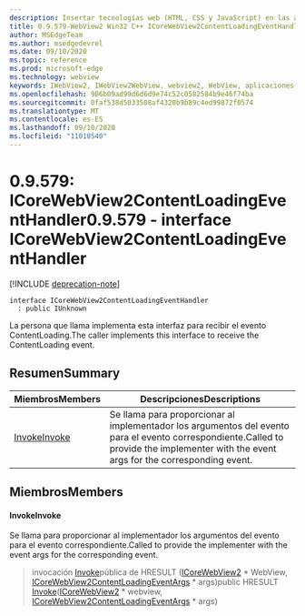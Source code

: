 ```yaml
---
description: Insertar tecnologías web (HTML, CSS y JavaScript) en las aplicaciones nativas con el control Microsoft Edge WebView2
title: 0.9.579-WebView2 Win32 C++ ICoreWebView2ContentLoadingEventHandler
author: MSEdgeTeam
ms.author: msedgedevrel
ms.date: 09/10/2020
ms.topic: reference
ms.prod: microsoft-edge
ms.technology: webview
keywords: IWebView2, IWebView2WebView, webview2, WebView, aplicaciones Win32, Win32, Edge, ICoreWebView2, ICoreWebView2Controller, control de explorador, HTML Edge, ICoreWebView2ContentLoadingEventHandler
ms.openlocfilehash: 906b09ad99d6d6d9e74c52c0582584b9e46f74ba
ms.sourcegitcommit: 0faf538d5033508af4320b9b89c4ed99872f0574
ms.translationtype: MT
ms.contentlocale: es-ES
ms.lasthandoff: 09/10/2020
ms.locfileid: "11010540"
---
```

# <span data-ttu-id="6e631-104">0.9.579: ICoreWebView2ContentLoadingEventHandler</span><span class="sxs-lookup"><span data-stu-id="6e631-104">0.9.579 - interface ICoreWebView2ContentLoadingEventHandler</span></span> 

[!INCLUDE [deprecation-note](../../includes/deprecation-note.md)]

```
interface ICoreWebView2ContentLoadingEventHandler
  : public IUnknown
```

<span data-ttu-id="6e631-105">La persona que llama implementa esta interfaz para recibir el evento ContentLoading.</span><span class="sxs-lookup"><span data-stu-id="6e631-105">The caller implements this interface to receive the ContentLoading event.</span></span>

## <span data-ttu-id="6e631-106">Resumen</span><span class="sxs-lookup"><span data-stu-id="6e631-106">Summary</span></span>

 <span data-ttu-id="6e631-107">Miembros</span><span class="sxs-lookup"><span data-stu-id="6e631-107">Members</span></span>                        | <span data-ttu-id="6e631-108">Descripciones</span><span class="sxs-lookup"><span data-stu-id="6e631-108">Descriptions</span></span>
--------------------------------|---------------------------------------------
[<span data-ttu-id="6e631-109">Invoke</span><span class="sxs-lookup"><span data-stu-id="6e631-109">Invoke</span></span>](#invoke) | <span data-ttu-id="6e631-110">Se llama para proporcionar al implementador los argumentos del evento para el evento correspondiente.</span><span class="sxs-lookup"><span data-stu-id="6e631-110">Called to provide the implementer with the event args for the corresponding event.</span></span>

## <span data-ttu-id="6e631-111">Miembros</span><span class="sxs-lookup"><span data-stu-id="6e631-111">Members</span></span>

#### <span data-ttu-id="6e631-112">Invoke</span><span class="sxs-lookup"><span data-stu-id="6e631-112">Invoke</span></span> 

<span data-ttu-id="6e631-113">Se llama para proporcionar al implementador los argumentos del evento para el evento correspondiente.</span><span class="sxs-lookup"><span data-stu-id="6e631-113">Called to provide the implementer with the event args for the corresponding event.</span></span>

> <span data-ttu-id="6e631-114">invocación [Invoke](#invoke)pública de HRESULT ([ICoreWebView2](icorewebview2.md) \* WebView, [ICoreWebView2ContentLoadingEventArgs](icorewebview2contentloadingeventargs.md) \* args)</span><span class="sxs-lookup"><span data-stu-id="6e631-114">public HRESULT [Invoke](#invoke)([ICoreWebView2](icorewebview2.md) \* webview, [ICoreWebView2ContentLoadingEventArgs](icorewebview2contentloadingeventargs.md) \* args)</span></span>

